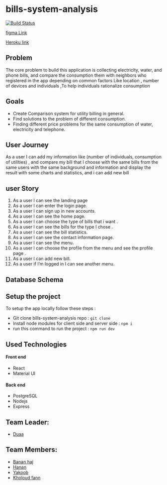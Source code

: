 # bills-system-analysis

[![Build Status](https://travis-ci.org/GSG-K3/bills-system-analysis.svg?branch=master)](https://travis-ci.org/GSG-K3/bills-system-analysis)

[figma Link](https://www.figma.com/file/Wsvmoow3Z9zG4txMvdIyCu/bill-system-v1?node-id=14%3A2&viewport=1376%2C850%2C0.35816872119903564)

[Heroku link]()

## Problem

The core problem to build this application is collecting electricity, water, and phone bills, and compare the consumption them with neighbors who registered in the app depending on common factors Like location , number of devices and individuals ,To help individuals rationalize consumption

## Goals

- Create Comparison system for utility billing in general.
- Find solutions to the problem of different consumption.
- Finding different price problems for the same consumption of water, electricity and telephone.

## User Journey

As a user I can add my information like (number of individuals, consumption of utilities) , and compare my bill that I choose with the same bills from the same users with the same background and information and display the result with some charts and statistics, and i can add new bill

## user Story

1. As a user I can see the landing page
2. As a user I can enter the login page.
3. As a user I can sign up in new accounts.
4. As a user I can see the home page.
5. As a user I can choose the type of bills that i want .
6. As a user I can see the bills for the type I chose .
7. As a user I can see the bill statistics.
8. As a user I can see the contact information page.
9. As a user I can see the menu.
10. As a user I can choose the profile from the menu and see the profile page .
11. As a user I can add new bill.
12. As a user if I’m logged in I can see another menu.

## Database Schema



## Setup the project

To setup the app locally follow these steps :

- Git clone bills-system-analysis repo : `git clone`
- Install node modules for client side and server side : `npm i`
- run this command to run the project : `npm run dev`

## Used Technologies

<h4>Front end</h4>
<ul>
<li>React</li>
<li>Material UI</li>
</ul>
<h4>Back end</h4>
<ul>
<li>PostgreSQL</li>
<li>Nodejs</li>
<li>Express</li>
</ul>

## Team Leader:

- [Duaa](https://github.com/DuaaH)

## Team Members:

- [Banan haj](https://github.com/bananhaj)
- [Hanan](https://github.com/Hanan795)
- [Yakoob](https://github.com/YakoobHammouri)
- [Kholoud fann](https://github.com/kholoudfann)
